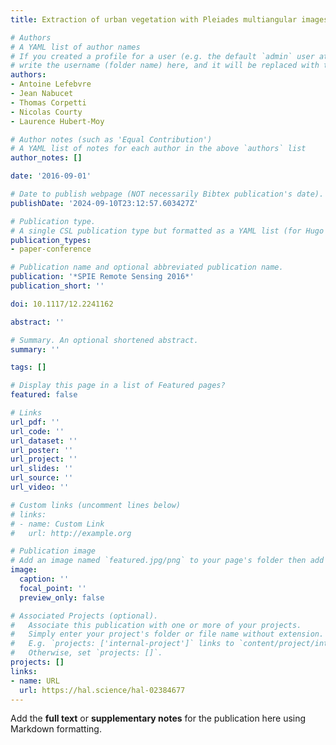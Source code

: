 ```yaml
---
title: Extraction of urban vegetation with Pleiades multiangular images

# Authors
# A YAML list of author names
# If you created a profile for a user (e.g. the default `admin` user at `content/authors/admin/`), 
# write the username (folder name) here, and it will be replaced with their full name and linked to their profile.
authors:
- Antoine Lefebvre
- Jean Nabucet
- Thomas Corpetti
- Nicolas Courty
- Laurence Hubert-Moy

# Author notes (such as 'Equal Contribution')
# A YAML list of notes for each author in the above `authors` list
author_notes: []

date: '2016-09-01'

# Date to publish webpage (NOT necessarily Bibtex publication's date).
publishDate: '2024-09-10T23:12:57.603427Z'

# Publication type.
# A single CSL publication type but formatted as a YAML list (for Hugo requirements).
publication_types:
- paper-conference

# Publication name and optional abbreviated publication name.
publication: '*SPIE Remote Sensing 2016*'
publication_short: ''

doi: 10.1117/12.2241162

abstract: ''

# Summary. An optional shortened abstract.
summary: ''

tags: []

# Display this page in a list of Featured pages?
featured: false

# Links
url_pdf: ''
url_code: ''
url_dataset: ''
url_poster: ''
url_project: ''
url_slides: ''
url_source: ''
url_video: ''

# Custom links (uncomment lines below)
# links:
# - name: Custom Link
#   url: http://example.org

# Publication image
# Add an image named `featured.jpg/png` to your page's folder then add a caption below.
image:
  caption: ''
  focal_point: ''
  preview_only: false

# Associated Projects (optional).
#   Associate this publication with one or more of your projects.
#   Simply enter your project's folder or file name without extension.
#   E.g. `projects: ['internal-project']` links to `content/project/internal-project/index.md`.
#   Otherwise, set `projects: []`.
projects: []
links:
- name: URL
  url: https://hal.science/hal-02384677
---
```


Add the **full text** or **supplementary notes** for the publication here using Markdown formatting.
